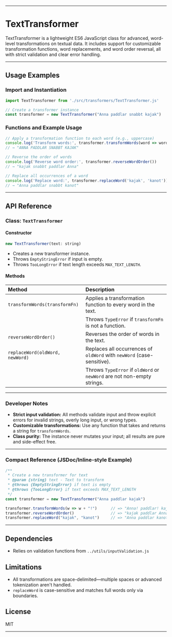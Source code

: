 ***

# TextTransformer

TextTransformer is a lightweight ES6 JavaScript class for advanced, word-level transformations on textual data. It includes support for customizable transformation functions, word replacements, and word order reversal, all with strict validation and clear error handling.

***

## Usage Examples

### Import and Instantiation

```javascript
import TextTransformer from './src/transformers/TextTransformer.js'

// Create a transformer instance
const transformer = new TextTransformer("Anna paddlar snabbt kajak")
```


### Functions and Example Usage

```javascript
// Apply a transformation function to each word (e.g., uppercase)
console.log('Transform words:', transformer.transformWords(word => word.toUpperCase()))
// → "ANNA PADDLAR SNABBT KAJAK"

// Reverse the order of words
console.log('Reverse word order:', transformer.reverseWordOrder())
// → "kajak snabbt paddlar Anna"

// Replace all occurrences of a word
console.log('Replace word:', transformer.replaceWord('kajak', 'kanot'))
// → "Anna paddlar snabbt kanot"
```


***

## API Reference

### Class: `TextTransformer`

#### Constructor

```javascript
new TextTransformer(text: string)
```

- Creates a new transformer instance.
- Throws `EmptyStringError` if input is empty.
- Throws `TooLongError` if text length exceeds `MAX_TEXT_LENGTH`.


#### Methods

| Method | Description |
| :-- | :-- |
| `transformWords(transformFn)` | Applies a transformation function to every word in the text. |
|  | Throws `TypeError` if `transformFn` is not a function. |
| `reverseWordOrder()` | Reverses the order of words in the text. |
| `replaceWord(oldWord, newWord)` | Replaces all occurrences of `oldWord` with `newWord` (case-sensitive). |
|  | Throws `TypeError` if `oldWord` or `newWord` are not non-empty strings. |


***

### Developer Notes

- **Strict input validation:** All methods validate input and throw explicit errors for invalid strings, overly long input, or wrong types.
- **Customizable transformations:** Use any function that takes and returns a string for `transformWords`.
- **Class purity:** The instance never mutates your input; all results are pure and side-effect free.

***

### Compact Reference (JSDoc/Inline-style Example)

```javascript
/**
 * Create a new transformer for text
 * @param {string} text - Text to transform
 * @throws {EmptyStringError} if text is empty
 * @throws {TooLongError} if text exceeds MAX_TEXT_LENGTH
 */
const transformer = new TextTransformer("Anna paddlar kajak")

transformer.transformWords(w => w + "!")      // => "Anna! paddlar! kajak!"
transformer.reverseWordOrder()                // => "kajak paddlar Anna"
transformer.replaceWord("kajak", "kanot")     // => "Anna paddlar kanot"
```


***

## Dependencies

- Relies on validation functions from `../utils/inputValidation.js`


## Limitations

- All transformations are space-delimited—multiple spaces or advanced tokenization aren't handled.
- `replaceWord` is case-sensitive and matches full words only via boundaries.


## License

MIT

***
